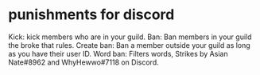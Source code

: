 # punishments for discord
Kick: kick members who are in your guild.
Ban: Ban members in your guild the broke that rules.
Create ban: Ban a member outside your guild as long as you have their user ID.
Word ban: Filters words,
Strikes by Asian Nate#8962 and WhyHewwo#7118 on Discord.

